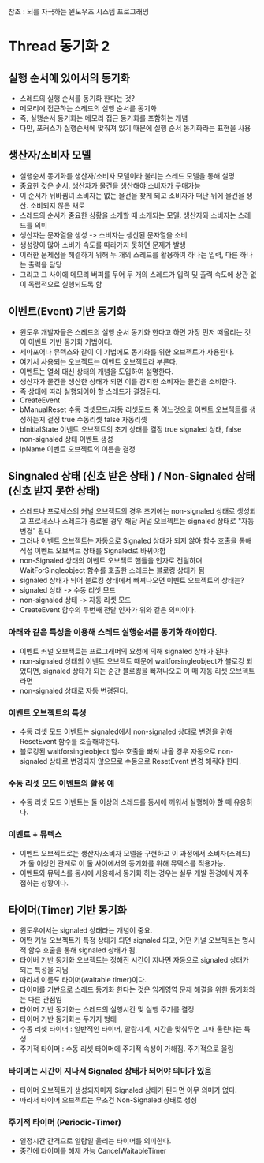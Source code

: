 참조 : 뇌를 자극하는 윈도우즈 시스템 프로그래밍
# Thread 동기화 2
## 실행 순서에 있어서의 동기화
* 스레드의 실행 순서를 동기화 한다는 것?   
* 메모리에 접근하는 스레드의 실행 순서를 동기화     
* 즉, 실행순서 동기화는 메모리 접근 동기화를 포함하는 개념   
* 다만, 포커스가 실행순서에 맞춰져 있기 때문에 실행 순서 동기화라는 표현을 사용   

## 생산자/소비자 모델
* 실행순서 동기화를 생산자/소비자 모델이라 불리는 스레드 모델을 통해 설명   
* 중요한 것은 순서. 생산자가 물건을 생산해야 소비자가 구매가능   
* 이 순서가 뒤바뀜녀 소비자는 없는 물건을 찾게 되고 소비자가 떠난 뒤에 물건을 생산. 소비되지 않은 채로   
* 스레드의 순서가 중요한 상황을 소개할 때 소개되는 모델. 생산자와 소비자는 스레드를 의미   
* 생산자는 문자열을 생성 -> 소비자는 생산된 문자열을 소비   
* 생성량이 많아 소비가 속도를 따라가지 못하면 문제가 발생    
* 이러한 문제점을 해결하기 위해 두 개의 스레드를 활용하여 하나는 입력, 다른 하나는 출력을 담당   
* 그리고 그 사이에 메모리 버퍼를 두어 두 개의 스레드가 입력 및 출력 속도에 상관 없이 독립적으로 실행되도록 함    

## 이벤트(Event) 기반 동기화
* 윈도우 개발자들은 스레드의 실행 순서 동기화 한다고 하면 가장 먼저 떠올리는 것이 이벤트 기반 동기화 기법이다.    
* 세마포어나 뮤텍스와 같이 이 기법에도 동기화를 위한 오브젝트가 사용된다.   
* 여기서 사용되는 오브젝트는 이벤트 오브젝트라 부른다.   
* 이벤트는 열쇠 대신 상태의 개념을 도입하여 설명한다.   
* 생산자가 물건을 생산한 상태가 되면 이를 감지한 소비자는 물건을 소비한다.   
* 즉 상태에 따라 실행되어야 할 스레드가 결정된다.   
* CreateEvent   
* bManualReset  수동 리셋모드/자동 리셋모드 중 어느것으로 이벤트 오브젝트를 생성하는지 결정 true 수동리셋 false 자동리셋    
* bInitialState 이벤트 오브젝트의 초기 상태를 결정 true signaled 상태, false non-signaled 상태 이벤트 생성   
* lpName 이벤트 오브젝트의 이름을 결정   

## Singnaled 상태 (신호 받은 상태 ) / Non-Signaled 상태 (신호 받지 못한 상태)
* 스레드나 프로세스의 커널 오브젝트의 경우 초기에는 non-signaled 상태로 생성되고 프로세스나 스레드가 종료될 경우 해당 커널 오브젝트는 signaled 상태로 "자동 변경" 된다.   
* 그러나 이벤트 오브젝트는 자동으로 Signaled 상태가 되지 않아 함수 호출을 통해 직접 이벤트 오브젝트 상태를 Signaled로 바꿔야함   
* non-Signaled 상태의 이벤트 오브젝트 핸들을 인자로 전달하며 WaitForSingleobject 함수를 호출한 스레드는 블로킹 상태가 됨   
* signaled 상태가 되어 블로킹 상태에서 빠져나오면 이벤트 오브젝트의 상태는?   
* signaled 상태 -> 수동 리셋 모드   
* non-signaled 상태 -> 자동 리셋 모드   
* CreateEvent 함수의 두번째 전달 인자가 위와 같은 의미이다.    
 
### 아래와 같은 특성을 이용해 스레드 실행순서를 동기화 해야한다.   
* 이벤트 커널 오브젝트는 프로그래머의 요청에 의해 signaled 상태가 된다.    
* non-signaled 상태의 이벤트 오브젝트 때문에 waitforsingleobject가 블로킹 되었다면, signaled 상태가 되는 순간 블로킹을 빠져나오고 이 때 자동 리셋 오브젝트라면    
* non-signaled 상태로 자동 변경된다.   

### 이벤트 오브젝트의 특성
* 수동 리셋 모드 이벤트는 signaled에서 non-signaled 상태로 변경을 위해 ResetEvent 함수를 호출해야한다.   
* 블로킹된 waitforsingleobject 함수 호출을 빠져 나올 경우 자동으로 non-signaled 상태로 변경되지 않으므로 수동으로 ResetEvent 변경 해줘야 한다.   
 
### 수동 리셋 모드 이벤트의 활용 예
* 수동 리셋 모드 이벤트는 둘 이상의 스레드를 동시에 깨워서 실행해야 할 때 유용하다.   

### 이벤트 + 뮤텍스
* 이벤트 오브젝트로는 생산자/소비자 모델을 구현하고 이 과정에서 소비자(스레드)가 둘 이상인 관계로 이 둘 사이에서의 동기화를 위해 뮤텍스를 적용가능.   
* 이벤트와 뮤텍스를 동시에 사용해서 동기화 하는 경우는 실무 개발 환경에서 자주 접하는 상황이다.   

## 타이머(Timer) 기반 동기화 
* 윈도우에서는 signaled 상태라는 개념이 중요.   
* 어떤 커널 오브젝트가 특정 상태가 되면 signaled 되고, 어떤 커널 오브젝트는 명시적 함수 호출을 통해 signaled 상태가 됨.   
* 타이버 기반 동기화 오브젝트는 정해진 시간이 지나면 자동으로 signaled 상태가 되는 특성을 지님   
* 따라서 이름도 타이머(waitable timer)이다.   
* 타이머를 기반으로 스레드 동기화 한다는 것은 임계영역 문제 해결을 위한 동기화와는 다른 관점임   
* 타이머 기반 동기화는 스레드의 실행시간 및 실행 주기를 결정   
* 타이머 기반 동기화는 두가지 형태   
* 수동 리셋 타이머 : 일반적인 타이머, 알람시계, 시간을 맞춰두면 그때 울린다는 특성   
* 주기적 타이머 : 수동 리셋 타이머에 주기적 속성이 가해짐. 주기적으로 울림   

### 타이머는 시간이 지나서 Signaled 상태가 되어야 의미가 있음
* 타이머 오브젝트가 생성되자마자 Signaled 상태가 된다면 아무 의미가 없다.    
* 따라서 타이머 오브젝트는 무조건 Non-Signaled 상태로 생성

### 주기적 타이머 (Periodic-Timer)
* 일정시간 간격으로 알람일 울리는 타이머를 의미한다.   
* 중간에 타이머를 해제 가능 CancelWaitableTimer     
